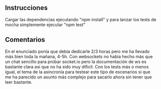 ## Instrucciones

Cargar las dependencias ejecutando "npm install" y para lanzar los tests de mocha simplemente ejecutar "npm test"

## Comentarios

En el enunciado ponía que debía dedicarle 2/3 horas pero me ha llevado más bien toda la mañana, 4-5h. Con websockets no había hecho más que un chat sencillo para probar socket.io pero la documentación de ws es bastante clara así que no ha sido muy díficil. Con los tests más o menos igual, el tema de la asincronía para testear este tipo de escenarios sí que me ha parecido un asunto más complejo para sacarlo ahora sin tener que leer bastante.
